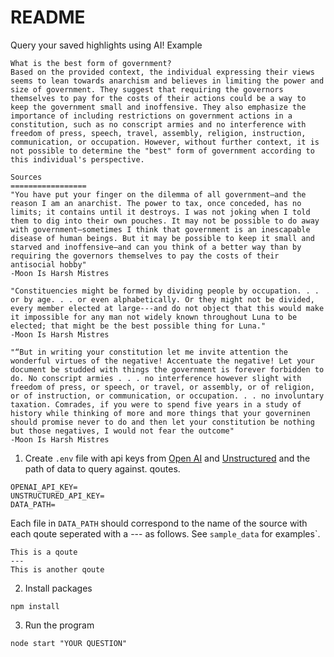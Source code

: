 # README

Query your saved highlights using AI!
Example
```
What is the best form of government?
Based on the provided context, the individual expressing their views seems to lean towards anarchism and believes in limiting the power and size of government. They suggest that requiring the governors themselves to pay for the costs of their actions could be a way to keep the government small and inoffensive. They also emphasize the importance of including restrictions on government actions in a constitution, such as no conscript armies and no interference with freedom of press, speech, travel, assembly, religion, instruction, communication, or occupation. However, without further context, it is not possible to determine the "best" form of government according to this individual's perspective.

Sources
=================
"You have put your finger on the dilemma of all government—and the reason I am an anarchist. The power to tax, once conceded, has no limits; it contains until it destroys. I was not joking when I told them to dig into their own pouches. It may not be possible to do away with government—sometimes I think that government is an inescapable disease of human beings. But it may be possible to keep it small and starved and inoffensive—and can you think of a better way than by requiring the governors themselves to pay the costs of their antisocial hobby"
-Moon Is Harsh Mistres

"Constituencies might be formed by dividing people by occupation. . . or by age. . . or even alphabetically. Or they might not be divided, every member elected at large---and do not object that this would make it impossible for any man not widely known throughout Luna to be elected; that might be the best possible thing for Luna."
-Moon Is Harsh Mistres

"“But in writing your constitution let me invite attention the wonderful virtues of the negative! Accentuate the negative! Let your document be studded with things the government is forever forbidden to do. No conscript armies . . . no interference however slight with freedom of press, or speech, or travel, or assembly, or of religion, or of instruction, or communication, or occupation. . . no involuntary taxation. Comrades, if you were to spend five years in a study of history while thinking of more and more things that your governinen should promise never to do and then let your constitution be nothing but those negatives, I would not fear the outcome"
-Moon Is Harsh Mistres
```

1. Create `.env` file with api keys from [Open
AI](https://help.openai.com/en/articles/4936850-where-do-i-find-my-api-key) and
[Unstructured](https://unstructured.io/api-key) and the path of data to query
against.
qoutes.
```
OPENAI_API_KEY=
UNSTRUCTURED_API_KEY=
DATA_PATH=
```
Each file in `DATA_PATH` should correspond to the name of the source with each qoute seperated with a --- as follows. See `sample_data` for examples`.
```
This is a qoute
---
This is another qoute
```

2. Install packages
```
npm install

```
3. Run the program
```
node start "YOUR QUESTION"
```

